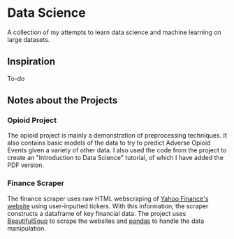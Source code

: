 # Data Science

A collection of my attempts to learn data science and machine learning on large datasets.

## Inspiration

To-do

## Notes about the Projects

### Opioid Project

The opioid project is mainly a demonstration of preprocessing techniques. It also contains basic models of the data to try to predict Adverse Opioid Events given a variety of other data. I also used the code from the project to create an "Introduction to Data Science" tutorial, of which I have added the PDF version.

### Finance Scraper

The finance scraper uses raw HTML webscraping of [Yahoo Finance's website](https://finance.yahoo.com/lookup) using user-inputted tickers. With this information, the scraper constructs a dataframe of key financial data. The project uses [BeautifulSoup](https://www.crummy.com/software/BeautifulSoup/bs4/doc/) to scrape the websites and [pandas](https://pandas.pydata.org/pandas-docs/stable/) to handle the data manipulation.
